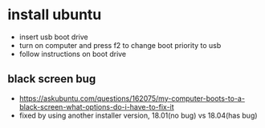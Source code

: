 install ubuntu
===
- insert usb boot drive
- turn on computer and press f2 to change boot priority to usb
- follow instructions on boot drive

black screen bug
---
- https://askubuntu.com/questions/162075/my-computer-boots-to-a-black-screen-what-options-do-i-have-to-fix-it
- fixed by using another installer version, 18.01(no bug) vs 18.04(has bug)


